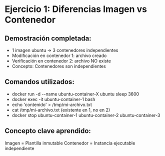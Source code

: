 # Ejercicio 1: Diferencias Imagen vs Contenedor

## Demostración completada:
- 1 imagen ubuntu → 3 contenedores independientes
- Modificación en contenedor 1: archivo creado
- Verificación en contenedor 2: archivo NO existe
- Concepto: Contenedores son independientes

## Comandos utilizados:
- docker run -d --name ubuntu-container-X ubuntu sleep 3600
- docker exec -it ubuntu-container-1 bash
- echo 'contenido' > /tmp/mi-archivo.txt
- cat /tmp/mi-archivo.txt (existente en 1, no en 2)
- docker stop ubuntu-container-1 ubuntu-container-2 ubuntu-container-3

## Concepto clave aprendido:
Imagen = Plantilla inmutable
Contenedor = Instancia ejecutable independiente
